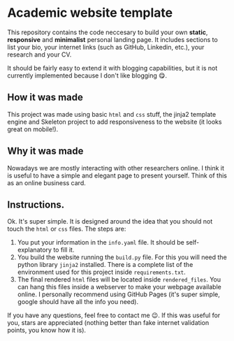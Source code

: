 # Academic website template
This repository contains the code neccesary to build your own **static**, **responsive** and **minimalist** personal landing page. It includes sections to list your bio, your internet links (such as GitHub, Linkedin, etc.), your research and your CV.

It should be fairly easy to extend it with blogging capabilities, but it is not currently implemented because I don't like blogging :yum:.

## How it was made

This project was made using basic `html` and `css` stuff, the jinja2 template engine and Skeleton project to add responsiveness to the website (it looks great on mobile!).


## Why it was made

Nowadays we are mostly interacting with other researchers online. I think it is useful to have a simple and elegant page to present yourself. Think of this as an online business card.

## Instructions.

Ok. It's super simple. It is designed around the idea that you should not touch the `html` or `css` files. The steps are:

1. You put your information in the `info.yaml` file. It should be self-explanatory to fill it.
2. You build the website running the `build.py` file. For this you will need the python library `jinja2` installed. There is a complete list of the environment used for this project inside `requirements.txt`.
3. The final rendered `html` files will be located inside `rendered_files`. You can hang this files inside a webserver to make your webpage available online. I personally recommend using GitHub Pages (it's super simple, google should have all the info you need).


If you have any questions, feel free to contact me 	:wink:. If this was useful for you, stars are appreciated (nothing better than fake internet validation points, you know how it is).




